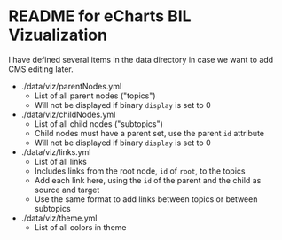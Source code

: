 # README for eCharts BIL Vizualization

I have defined several items in the data directory in case we want to add CMS editing later.

* ./data/viz/parentNodes.yml
  * List of all parent nodes ("topics")
  * Will not be displayed if binary `display` is set to 0
* ./data/viz/childNodes.yml
  * List of all child nodes ("subtopics")
  * Child nodes must have a parent set, use the parent `id` attribute
  * Will not be displayed if binary `display` is set to 0
* ./data/viz/links.yml
  * List of all links
  * Includes links from the root node, `id` of `root`, to the topics
  * Add each link here, using the `id` of the parent and the child as source and target
  * Use the same format to add links between topics or between subtopics
* ./data/viz/theme.yml
  * List of all colors in theme
